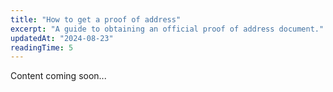 ```yaml
---
title: "How to get a proof of address"
excerpt: "A guide to obtaining an official proof of address document."
updatedAt: "2024-08-23"
readingTime: 5
---
```


Content coming soon...
